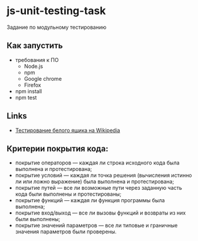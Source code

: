 # js-unit-testing-task
Задание по модульному тестированию

## Как запустить
  - требования к ПО 
    - Node.js
    - npm
    - Google chrome
    - Firefox
  - npm install
  - npm test

## Links
 - [Тестирование белого ящика на Wikipedia](https://ru.wikipedia.org/wiki/%D0%A2%D0%B5%D1%81%D1%82%D0%B8%D1%80%D0%BE%D0%B2%D0%B0%D0%BD%D0%B8%D0%B5_%D0%B1%D0%B5%D0%BB%D0%BE%D0%B3%D0%BE_%D1%8F%D1%89%D0%B8%D0%BA%D0%B0)

## Критерии покрытия кода:
   - покрытие операторов — каждая ли строка исходного кода была выполнена и протестирована;
   - покрытие условий — каждая ли точка решения (вычисления истинно ли или ложно выражение) была выполнена и протестирована;
   - покрытие путей — все ли возможные пути через заданную часть кода были выполнены и протестированы;
   - покрытие функций — каждая ли функция программы была выполнена;
   - покрытие вход/выход — все ли вызовы функций и возвраты из них были выполнены;
   - покрытие значений параметров — все ли типовые и граничные значения параметров были проверены.
